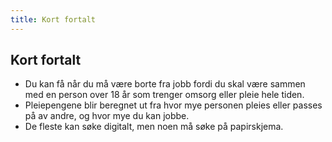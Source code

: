 ```yaml
---
title: Kort fortalt
---
```


## Kort fortalt

- Du kan få når du må være borte fra jobb fordi du skal være sammen med en person over 18 år som trenger omsorg eller pleie hele tiden.
- Pleiepengene blir beregnet ut fra hvor mye personen pleies eller passes på av andre, og hvor mye du kan jobbe.
- De fleste kan søke digitalt, men noen må søke på papirskjema.
